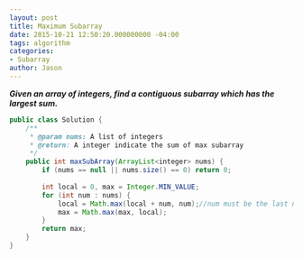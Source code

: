 ```yaml
---
layout: post
title: Maximum Subarray
date: 2015-10-21 12:50:20.000000000 -04:00
tags: algorithm
categories:
- Subarray
author: Jason
---
```

<p><strong><em>Given an array of integers, find a contiguous subarray which has the largest sum.</em></strong></p>


``` java
public class Solution {
    /**
     * @param nums: A list of integers
     * @return: A integer indicate the sum of max subarray
     */ 
    public int maxSubArray(ArrayList<integer> nums) {
        if (nums == null || nums.size() == 0) return 0;
        
        int local = 0, max = Integer.MIN_VALUE;
        for (int num : nums) {
            local = Math.max(local + num, num);//num must be the last number in local
            max = Math.max(max, local);
        }
        return max;
    }
}
```
